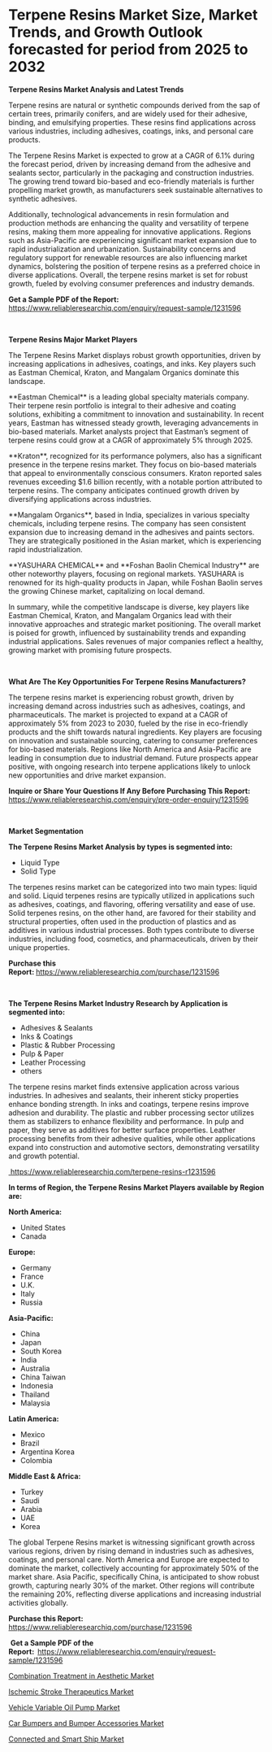 <p><h1>Terpene Resins Market Size, Market Trends, and Growth Outlook forecasted for period from 2025 to 2032</h1></p><p><strong>Terpene Resins Market Analysis and Latest Trends</strong></p>
<p><p>Terpene resins are natural or synthetic compounds derived from the sap of certain trees, primarily conifers, and are widely used for their adhesive, binding, and emulsifying properties. These resins find applications across various industries, including adhesives, coatings, inks, and personal care products. </p><p>The Terpene Resins Market is expected to grow at a CAGR of 6.1% during the forecast period, driven by increasing demand from the adhesive and sealants sector, particularly in the packaging and construction industries. The growing trend toward bio-based and eco-friendly materials is further propelling market growth, as manufacturers seek sustainable alternatives to synthetic adhesives. </p><p>Additionally, technological advancements in resin formulation and production methods are enhancing the quality and versatility of terpene resins, making them more appealing for innovative applications. Regions such as Asia-Pacific are experiencing significant market expansion due to rapid industrialization and urbanization. Sustainability concerns and regulatory support for renewable resources are also influencing market dynamics, bolstering the position of terpene resins as a preferred choice in diverse applications. Overall, the terpene resins market is set for robust growth, fueled by evolving consumer preferences and industry demands.</p></p>
<p><strong>Get a Sample PDF of the Report:&nbsp;</strong> <a href="https://www.reliableresearchiq.com/enquiry/request-sample/1231596?utm_campaign=2201&utm_medium=2&utm_source=Github&utm_content=ia&utm_term=30012025&utm_id=terpene-resins">https://www.reliableresearchiq.com/enquiry/request-sample/1231596</a></p>
<p>&nbsp;</p>
<p><strong>Terpene Resins Major Market Players</strong></p>
<p><p>The Terpene Resins Market displays robust growth opportunities, driven by increasing applications in adhesives, coatings, and inks. Key players such as Eastman Chemical, Kraton, and Mangalam Organics dominate this landscape.</p><p>**Eastman Chemical** is a leading global specialty materials company. Their terpene resin portfolio is integral to their adhesive and coating solutions, exhibiting a commitment to innovation and sustainability. In recent years, Eastman has witnessed steady growth, leveraging advancements in bio-based materials. Market analysts project that Eastman’s segment of terpene resins could grow at a CAGR of approximately 5% through 2025.</p><p>**Kraton**, recognized for its performance polymers, also has a significant presence in the terpene resins market. They focus on bio-based materials that appeal to environmentally conscious consumers. Kraton reported sales revenues exceeding $1.6 billion recently, with a notable portion attributed to terpene resins. The company anticipates continued growth driven by diversifying applications across industries.</p><p>**Mangalam Organics**, based in India, specializes in various specialty chemicals, including terpene resins. The company has seen consistent expansion due to increasing demand in the adhesives and paints sectors. They are strategically positioned in the Asian market, which is experiencing rapid industrialization.</p><p>**YASUHARA CHEMICAL** and **Foshan Baolin Chemical Industry** are other noteworthy players, focusing on regional markets. YASUHARA is renowned for its high-quality products in Japan, while Foshan Baolin serves the growing Chinese market, capitalizing on local demand.</p><p>In summary, while the competitive landscape is diverse, key players like Eastman Chemical, Kraton, and Mangalam Organics lead with their innovative approaches and strategic market positioning. The overall market is poised for growth, influenced by sustainability trends and expanding industrial applications. Sales revenues of major companies reflect a healthy, growing market with promising future prospects.</p></p>
<p>&nbsp;</p>
<p><strong>What Are The Key Opportunities For Terpene Resins Manufacturers?</strong></p>
<p><p>The terpene resins market is experiencing robust growth, driven by increasing demand across industries such as adhesives, coatings, and pharmaceuticals. The market is projected to expand at a CAGR of approximately 5% from 2023 to 2030, fueled by the rise in eco-friendly products and the shift towards natural ingredients. Key players are focusing on innovation and sustainable sourcing, catering to consumer preferences for bio-based materials. Regions like North America and Asia-Pacific are leading in consumption due to industrial demand. Future prospects appear positive, with ongoing research into terpene applications likely to unlock new opportunities and drive market expansion.</p></p>
<p><strong>Inquire or Share Your Questions If Any Before Purchasing This Report:</strong> <a href="https://www.reliableresearchiq.com/enquiry/pre-order-enquiry/1231596?utm_campaign=2201&utm_medium=2&utm_source=Github&utm_content=ia&utm_term=30012025&utm_id=terpene-resins">https://www.reliableresearchiq.com/enquiry/pre-order-enquiry/1231596</a></p>
<p>&nbsp;</p>
<p><strong>Market Segmentation</strong></p>
<p><strong>The Terpene Resins Market Analysis by types is segmented into:</strong></p>
<p><ul><li>Liquid Type</li><li>Solid Type</li></ul></p>
<p><p>The terpenes resins market can be categorized into two main types: liquid and solid. Liquid terpenes resins are typically utilized in applications such as adhesives, coatings, and flavoring, offering versatility and ease of use. Solid terpenes resins, on the other hand, are favored for their stability and structural properties, often used in the production of plastics and as additives in various industrial processes. Both types contribute to diverse industries, including food, cosmetics, and pharmaceuticals, driven by their unique properties.</p></p>
<p><strong>Purchase this Report:&nbsp;</strong><a href="https://www.reliableresearchiq.com/purchase/1231596?utm_campaign=2201&utm_medium=2&utm_source=Github&utm_content=ia&utm_term=30012025&utm_id=terpene-resins">https://www.reliableresearchiq.com/purchase/1231596</a></p>
<p>&nbsp;</p>
<p><strong>The Terpene Resins Market Industry Research by Application is segmented into:</strong></p>
<p><ul><li>Adhesives & Sealants</li><li>Inks & Coatings</li><li>Plastic & Rubber Processing</li><li>Pulp & Paper</li><li>Leather Processing</li><li>others</li></ul></p>
<p><p>The terpene resins market finds extensive application across various industries. In adhesives and sealants, their inherent sticky properties enhance bonding strength. In inks and coatings, terpene resins improve adhesion and durability. The plastic and rubber processing sector utilizes them as stabilizers to enhance flexibility and performance. In pulp and paper, they serve as additives for better surface properties. Leather processing benefits from their adhesive qualities, while other applications expand into construction and automotive sectors, demonstrating versatility and growth potential.</p></p>
<p><a href="https://www.reliableresearchiq.com/terpene-resins-r1231596?utm_campaign=2201&utm_medium=2&utm_source=Github&utm_content=ia&utm_term=30012025&utm_id=terpene-resins">&nbsp;https://www.reliableresearchiq.com/terpene-resins-r1231596</a></p>
<p><strong>In terms of Region, the Terpene Resins Market Players available by Region are:</strong></p>
<p>
    <p> <strong> North America: </strong>
        <ul>
            <li>United States</li>
            <li>Canada</li>
        </ul>
        </p> 
    <p> <strong> Europe: </strong>
        <ul>
            <li>Germany</li>
            <li>France</li>
            <li>U.K.</li>
            <li>Italy</li>
            <li>Russia</li>
        </ul>
        </p> 
    <p> <strong> Asia-Pacific: </strong>
        <ul>
            <li>China</li>
            <li>Japan</li>
            <li>South Korea</li>
            <li>India</li>
            <li>Australia</li>
            <li>China Taiwan</li>
            <li>Indonesia</li>
            <li>Thailand</li>
            <li>Malaysia</li>
        </ul>
        </p> 
    <p> <strong> Latin America: </strong>
        <ul>
            <li>Mexico</li>
            <li>Brazil</li>
            <li>Argentina Korea</li>
            <li>Colombia</li>
        </ul>
        </p> 
    <p> <strong> Middle East & Africa: </strong>
        <ul>
            <li>Turkey</li>
            <li>Saudi</li>
            <li>Arabia</li>
            <li>UAE</li>
            <li>Korea</li>
        </ul>
    </p>
    </p>
<p><p>The global Terpene Resins market is witnessing significant growth across various regions, driven by rising demand in industries such as adhesives, coatings, and personal care. North America and Europe are expected to dominate the market, collectively accounting for approximately 50% of the market share. Asia Pacific, specifically China, is anticipated to show robust growth, capturing nearly 30% of the market. Other regions will contribute the remaining 20%, reflecting diverse applications and increasing industrial activities globally.</p></p>
<p><strong>Purchase this Report: </strong><a href="https://www.reliableresearchiq.com/purchase/1231596?utm_campaign=2201&utm_medium=2&utm_source=Github&utm_content=ia&utm_term=30012025&utm_id=terpene-resins">https://www.reliableresearchiq.com/purchase/1231596</a></p>
<p>&nbsp;<strong>Get a Sample PDF of the Report:&nbsp;&nbsp;</strong><a href="https://www.reliableresearchiq.com/enquiry/request-sample/1231596?utm_campaign=2201&utm_medium=2&utm_source=Github&utm_content=ia&utm_term=30012025&utm_id=terpene-resins">https://www.reliableresearchiq.com/enquiry/request-sample/1231596</a></p>
<p><strong></strong></p>
<p><p><a href="https://www.linkedin.com/pulse/combination-treatment-aesthetic-market-growth-segmentation-ohwee?utm_campaign=2201&utm_medium=2&utm_source=Github&utm_content=ia&utm_term=30012025&utm_id=terpene-resins">Combination Treatment in Aesthetic Market</a></p><p><a href="https://www.linkedin.com/pulse/revolutionizing-success-in-depth-review-theglobal-ischemic-e39mf?utm_campaign=2201&utm_medium=2&utm_source=Github&utm_content=ia&utm_term=30012025&utm_id=terpene-resins">Ischemic Stroke Therapeutics Market</a></p><p><a href="https://github.com/sadithsondah72/Market-Research-Report-List-1/blob/main/vehicle-variable-oil-pump-market.md?utm_campaign=2201&utm_medium=2&utm_source=Github&utm_content=ia&utm_term=30012025&utm_id=terpene-resins">Vehicle Variable Oil Pump Market</a></p><p><a href="https://github.com/mshiradeth/Market-Research-Report-List-1/blob/main/car-bumpers-and-bumper-accessories-market.md?utm_campaign=2201&utm_medium=2&utm_source=Github&utm_content=ia&utm_term=30012025&utm_id=terpene-resins">Car Bumpers and Bumper Accessories Market</a></p><p><a href="https://www.linkedin.com/pulse/providing-industry-analysis-andforecasts-between-2025-2032-bcnef?utm_campaign=2201&utm_medium=2&utm_source=Github&utm_content=ia&utm_term=30012025&utm_id=terpene-resins">Connected and Smart Ship Market</a></p></p>